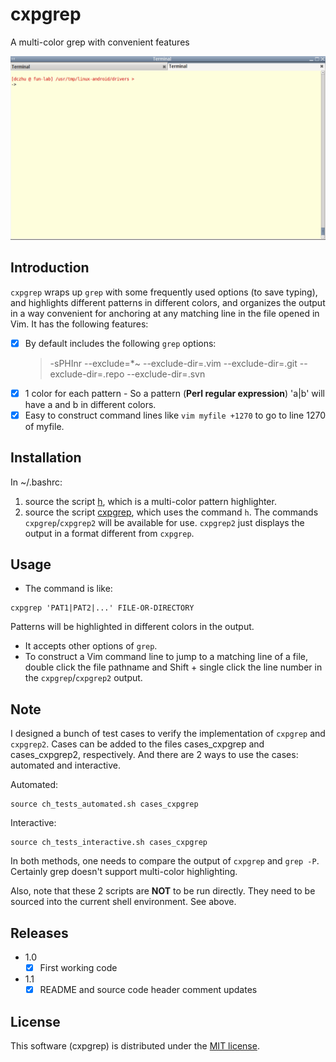 # cxpgrep
A multi-color grep with convenient features

![Alt Text](https://github.com/dczhu/cxpgrep/blob/master/res/cxpgrep.gif)

## Introduction
`cxpgrep` wraps up `grep` with some frequently used options (to save typing), and highlights different patterns in different colors, and organizes the output in a way convenient for anchoring at any matching line in the file opened in Vim. It has the following features:

- [x] By default includes the following `grep` options:
  > -sPHInr --exclude=*~ --exclude-dir=.vim --exclude-dir=.git --exclude-dir=.repo --exclude-dir=.svn
- [x] 1 color for each pattern - So a pattern (**Perl regular expression**) 'a|b' will have a and b in different colors.
- [x] Easy to construct command lines like `vim myfile +1270` to go to line 1270 of myfile.

## Installation
In ~/.bashrc:
1. source the script [h](https://github.com/dczhu/mch/blob/master/h), which is a multi-color pattern highlighter.
2. source the script [cxpgrep](https://github.com/dczhu/cxpgrep/blob/master/cxpgrep), which uses the command `h`. The commands `cxpgrep`/`cxpgrep2` will be available for use. `cxpgrep2` just displays the output in a format different from `cxpgrep`.

## Usage
* The command is like:
```shell
cxpgrep 'PAT1|PAT2|...' FILE-OR-DIRECTORY
```
Patterns will be highlighted in different colors in the output.
* It accepts other options of `grep`.
* To construct a Vim command line to jump to a matching line of a file, double click the file pathname and Shift + single click the line number in the `cxpgrep`/`cxpgrep2` output.

## Note
I designed a bunch of test cases to verify the implementation of `cxpgrep` and `cxpgrep2`. Cases can be added to the files cases\_cxpgrep and cases\_cxpgrep2, respectively. And there are 2 ways to use the cases: automated and interactive.

Automated:
```shell
source ch_tests_automated.sh cases_cxpgrep
```

Interactive:
```shell
source ch_tests_interactive.sh cases_cxpgrep
```

In both methods, one needs to compare the output of `cxpgrep` and `grep -P`. Certainly grep doesn't support multi-color highlighting.

Also, note that these 2 scripts are **NOT** to be run directly. They need to be sourced into the current shell environment. See above.

## Releases
* 1.0
  - [x] First working code
* 1.1
  - [x] README and source code header comment updates

## License
This software (cxpgrep) is distributed under the [MIT license](https://github.com/dczhu/cxpgrep/blob/master/LICENSE).
